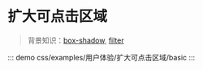 # 扩大可点击区域

> 背景知识：[box-shadow](https://developer.mozilla.org/zh-CN/docs/Web/CSS/box-shadow), [filter](https://developer.mozilla.org/zh-CN/docs/Web/CSS/filter)

::: demo
css/examples/用户体验/扩大可点击区域/basic
:::

